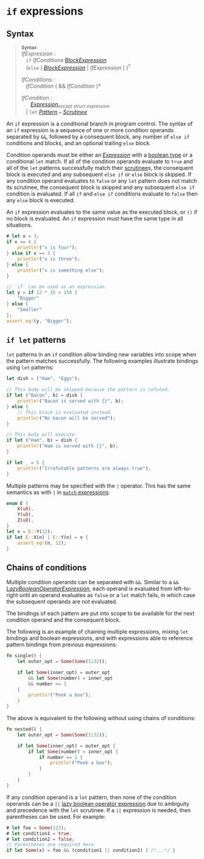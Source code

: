 # `if` expressions

## Syntax

> **<sup>Syntax</sup>**\
> _IfExpression_ :\
> &nbsp;&nbsp; `if` _IfConditions_ [_BlockExpression_]\
> &nbsp;&nbsp; (`else` ( [_BlockExpression_] | _IfExpression_ ) )<sup>\?</sup>
>
> _IfConditions_ :\
> &nbsp;&nbsp; _IfCondition_ ( && _IfCondition_ )*
>
> _IfCondition_ :\
> &nbsp;&nbsp; &nbsp;&nbsp; [_Expression_]<sub>_except struct expression_</sub>\
> &nbsp;&nbsp; | `let` [_Pattern_] `=` [_Scrutinee_]

An `if` expression is a conditional branch in program control.
The syntax of an `if` expression is a sequence of one or more condition operands separated by `&&`,
followed by a consequent block, any number of `else if` conditions and blocks, and an optional trailing `else` block.

Condition operands must be either an [_Expression_] with a [boolean type] or a conditional `let` match.
If all of the condition operands evaluate to `true` and all of the `let` patterns successfully match their [scrutinee]s,
the consequent block is executed and any subsequent `else if` or `else` block is skipped.
If any condition operand evaluates to `false` or any `let` pattern does not match its scrutinee,
the consequent block is skipped and any subsequent `else if` condition is evaluated.
If all `if` and `else if` conditions evaluate to `false` then any `else` block is executed.

An `if` expression evaluates to the same value as the executed block, or `()` if no block is evaluated.
An `if` expression must have the same type in all situations.

```rust
# let x = 3;
if x == 4 {
    println!("x is four");
} else if x == 3 {
    println!("x is three");
} else {
    println!("x is something else");
}

// `if` can be used as an expression.
let y = if 12 * 15 > 150 {
    "Bigger"
} else {
    "Smaller"
};
assert_eq!(y, "Bigger");
```

## `if let` patterns

`let` patterns in an `if` condition allow binding new variables into scope when the pattern matches successfully.
The following examples illustrate bindings using `let` patterns:

```rust
let dish = ("Ham", "Eggs");

// This body will be skipped because the pattern is refuted.
if let ("Bacon", b) = dish {
    println!("Bacon is served with {}", b);
} else {
    // This block is evaluated instead.
    println!("No bacon will be served");
}

// This body will execute.
if let ("Ham", b) = dish {
    println!("Ham is served with {}", b);
}

if let _ = 5 {
    println!("Irrefutable patterns are always true");
}
```

Multiple patterns may be specified with the `|` operator.
This has the same semantics as with `|` in [`match` expressions]:

```rust
enum E {
    X(u8),
    Y(u8),
    Z(u8),
}
let v = E::Y(12);
if let E::X(n) | E::Y(n) = v {
    assert_eq!(n, 12);
}
```

## Chains of conditions

Multiple condition operands can be separated with `&&`.
Similar to a `&&` [_LazyBooleanOperatorExpression_], each operand is evaluated from left-to-right until an operand evaluates as `false` or a `let` match fails,
in which case the subsequent operands are not evaluated.

The bindings of each pattern are put into scope to be available for the next condition operand and the consequent block.

The following is an example of chaining multiple expressions, mixing `let` bindings and boolean expressions, and with expressions able to reference pattern bindings from previous expressions:

```rust
fn single() {
    let outer_opt = Some(Some(1i32));

    if let Some(inner_opt) = outer_opt
        && let Some(number) = inner_opt
        && number == 1
    {
        println!("Peek a boo");
    }
}
```

The above is equivalent to the following without using chains of conditions:

```rust
fn nested() {
    let outer_opt = Some(Some(1i32));

    if let Some(inner_opt) = outer_opt {
        if let Some(number) = inner_opt {
            if number == 1 {
                println!("Peek a boo");
            }
        }
    }
}
```

If any condition operand is a `let` pattern, then none of the condition operands can be a `||` [lazy boolean operator expression][_LazyBooleanOperatorExpression_] due to ambiguity and precedence with the `let` scrutinee.
If a `||` expression is needed, then parentheses can be used. For example:

```rust
# let foo = Some(123);
# let condition1 = true;
# let condition2 = false;
// Parentheses are required here.
if let Some(x) = foo && (condition1 || condition2) { /*...*/ }
```


[_BlockExpression_]: block-expr.md
[_Expression_]: ../expressions.md
[_LazyBooleanOperatorExpression_]: operator-expr.md#lazy-boolean-operators
[_Pattern_]: ../patterns.md
[_Scrutinee_]: match-expr.md
[`match` expressions]: match-expr.md
[boolean type]: ../types/boolean.md
[scrutinee]: ../glossary.md#scrutinee
